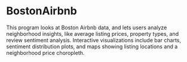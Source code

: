 # BostonAirbnb
This program looks at Boston Airbnb data, and lets users analyze neighborhood insights, like average listing prices, property types, and review sentiment analysis. Interactive visualizations include bar charts, sentiment distribution plots, and maps showing listing locations and a neighborhood price choropleth.
